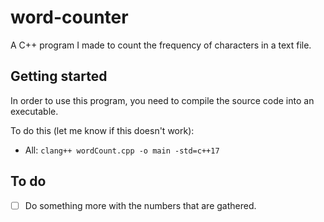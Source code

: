# word-counter
A C++ program I made to count the frequency of characters in a text file.

## Getting started
In order to use this program, you need to compile the source code into
an executable.

To do this (let me know if this doesn't work):
- All: `clang++ wordCount.cpp -o main -std=c++17`

## To do
- [ ] Do something more with the numbers that are gathered.

